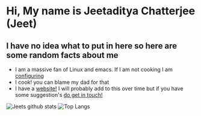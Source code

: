 
# Hi, My name is Jeetaditya Chatterjee (Jeet) 

## I have no idea what to put in here so here are some random facts about me

- I am a massive fan of Linux and emacs. If I am not cooking I am
  [configuring](https://github.com/jeetelongname/dotfiles)
- I cook! you can blame my dad for that
- I have a [website!](jeetelongname.github.io)
I will probably add to this over time but if you have some suggestion's [do get
in touch!](mailto:jeetelongname@gmail.com)
<!-- - I have a weird thing for plain text! -->
<!--   - pandoc is my best friend. you will see me write in `org` `tex` and even `md` -->
<!--     I have my l -->

  
![Jeets github stats](https://github-readme-stats.vercel.app/api?username=jeetelongname&show_icons=true)
![Top Langs](https://github-readme-stats.vercel.app/api/top-langs/?username=jeetelongname)

